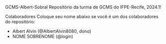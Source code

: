 GCMS-Albert-Sobral
Repositório da turma de GCMS do IFPE-Recife, 2024.1!

Colaboradores
Coloque seu nome abaixo se você é um dos colaboradores do repositório:

- Albert Alvin (@AlbertAlvin8080, dono)
- NOME SOBRENOME (@login)
